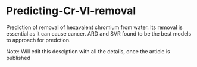 # Predicting-Cr-VI-removal
Prediction of removal of hexavalent chromium from water. Its removal is essential as it can cause cancer. ARD and SVR found to be the best models to approach for predction.

Note: Will edit this desciption with all the details, once the article is published
